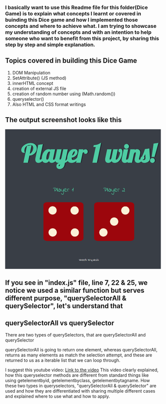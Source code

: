 ### I basically want to use this Readme file for this folder(Dice Game) is to explain what concepts I learnt or covered in buinding this Dice game and how I implemented those concepts and where to achieve what. I am trying to showcase my understanding of concepts and with an intention to help someone who want to benefit from this project, by sharing this step by step and simple explanation.


## Topics covered in building this Dice Game

1. DOM Manipulation
2. SetAttribute() (JS method)
3. innerHTML concept
4. creation of external JS file 
5. creation of random number using (Math.random())
6. queryselector()
7. Also HTML and CSS format writings 

## The output screenshot looks like this

![Image](DiceGame.png)

## If you see in "index.js" file, line 7, 22 & 25, we notice we used a similar function but serves different purpose, "querySelectorAll & querySelector", let's understand that

## querySelectorAll vs querySelector

There are two types of querySelectors, that are querySelectorAll and querySelector

querySelectorAll is going to return one element, whereas querySelectorAll, returns as many elements as match the selection attempt, and these are returned to us as a iterable list that we can loop through.

I suggest this youtube video: [Link to the video](https://youtu.be/hHB7v4Za6Eo?si=AIbS4IpnzGgFYIdZ)
This video clearly explained, how this queryselector methods are different from standard things like using getelementbyid, getelementbyclass, getelementbytagname. How these two types in queryselectors, "querySelectorAll & querySelector" are used and how they are differentiated with sharing multiple different cases and explained where to use what and how to apply.


